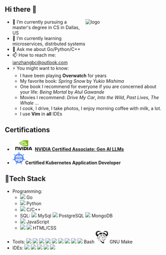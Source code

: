 [//]: # (<img src="https://media.giphy.com/media/CcwLAV11cALh3OuEJ5/giphy.gif?cid=ecf05e4747qzb6aplsntdig6tuwtf24vgnzgejzycpilgea7&ep=v1_gifs_search&rid=giphy.gif&ct=g" width="" height="30" />  )
## Hi there 👋


<img src="https://github-readme-stats.vercel.app/api/top-langs/?username=IanZC0der&layout=compact&hide=java" alt="logo" height="160" align="right" width="50%" />

- 🔭 I’m currently pursuing a master's degree in CS in Dallas, US
- 🌱 I’m currently learning microservices, distrbuted systems
- 💬 Ask me about Go/Python/C++
- 📫 How to reach me: ianzhangbc@outlook.com
- ⚡ You might want to know:
    + I have been playing **Overwatch** for years
    + My favorite book: *Spring Snow* by *Yukio Mishima*
    + One book I recommend for everyone if you are concerned about your life: *Being Mortal* by *Atul Gawande*
    + Movies I recommend: *Drive My Car*, *Into the Wild*, *Past Lives*, *The Whale* ...
    + I cook, I drive, I take photos, I enjoy morning coffee with milk, a lot.
    + I use **Vim** in **all** IDEs

[//]: # (-->)

## Certifications
- <img src="/assets/nvidiasvg.svg" alt="NVIDIA Icon" width="70" height=""/>**[NVIDIA Certified Associate: Gen AI LLMs](https://www.credly.com/badges/7888db78-0c96-419f-be0b-04ba81cebf68/public_url)**
- <img src="/assets/ckad.png" alt="CKAD ICON" width="40">**Certified Kubernetes Application Developer**

## 🚀Tech Stack
- Programming:
  + <img src="https://cdn.jsdelivr.net/gh/devicons/devicon@latest/icons/go/go-original.svg" width="40"/> Go
  + <img src="https://cdn.jsdelivr.net/gh/devicons/devicon@latest/icons/python/python-original.svg" width="40"/> Python
  + <img src="https://cdn.jsdelivr.net/gh/devicons/devicon@latest/icons/cplusplus/cplusplus-original.svg" width="40"/> C/C++
  + SQL: <img src="https://cdn.jsdelivr.net/gh/devicons/devicon@latest/icons/mysql/mysql-original.svg" width="40"/> MySql
    <img src="https://cdn.jsdelivr.net/gh/devicons/devicon@latest/icons/postgresql/postgresql-original-wordmark.svg" width="40" /> PostgreSQL
    <img src="https://cdn.jsdelivr.net/gh/devicons/devicon@latest/icons/mongodb/mongodb-original-wordmark.svg" width="40"/> MongoDB
  + <img src="https://cdn.jsdelivr.net/gh/devicons/devicon@latest/icons/javascript/javascript-original.svg" width="40"/> JavaScript
  + <img src="https://cdn.jsdelivr.net/gh/devicons/devicon@latest/icons/html5/html5-original-wordmark.svg" width="40"/> <img src="https://cdn.jsdelivr.net/gh/devicons/devicon@latest/icons/css3/css3-original-wordmark.svg" width="40"/> HTML/CSS
- Tools:
  <img src="https://cdn.jsdelivr.net/gh/devicons/devicon@latest/icons/vim/vim-original.svg" width="40"/>
        <img src="https://cdn.jsdelivr.net/gh/devicons/devicon@latest/icons/git/git-original-wordmark.svg" width="40"/> <img src="https://cdn.jsdelivr.net/gh/devicons/devicon@latest/icons/github/github-original-wordmark.svg" width="40"/>
      <img src="https://cdn.jsdelivr.net/gh/devicons/devicon@latest/icons/gitlab/gitlab-original-wordmark.svg" width="40"/>
      <img src="https://cdn.jsdelivr.net/gh/devicons/devicon@latest/icons/docker/docker-original-wordmark.svg" width="40"/>
      <img src="https://cdn.jsdelivr.net/gh/devicons/devicon@latest/icons/kubernetes/kubernetes-original-wordmark.svg" width="40"/>
      <img src="https://cdn.jsdelivr.net/gh/devicons/devicon@latest/icons/amazonwebservices/amazonwebservices-original-wordmark.svg" width="40"/>
      <img src="https://cdn.jsdelivr.net/gh/devicons/devicon@latest/icons/googlecloud/googlecloud-original.svg" width="40"/>
      <img src="https://cdn.jsdelivr.net/gh/devicons/devicon@latest/icons/bash/bash-plain.svg" width="40"/> Bash
      <img src="assets/gnu.svg" width="40"/> GNU Make
- IDEs:
    <img src="https://cdn.jsdelivr.net/gh/devicons/devicon@latest/icons/goland/goland-original.svg" width="40"/>
    <img src="https://cdn.jsdelivr.net/gh/devicons/devicon@latest/icons/pycharm/pycharm-original.svg" width="40"/>
      <img src="https://cdn.jsdelivr.net/gh/devicons/devicon@latest/icons/clion/clion-original.svg" width="40"/>
  <img src="https://cdn.jsdelivr.net/gh/devicons/devicon@latest/icons/intellij/intellij-original.svg" width="40"/>
    <img src="https://cdn.jsdelivr.net/gh/devicons/devicon@latest/icons/vscode/vscode-original.svg" width="40"/>
          
          
          
          
      
          
          
          
          
          
          
          
          
          
          
          
          
          
          
